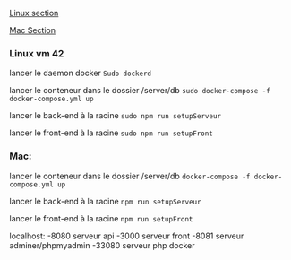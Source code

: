 [Linux section](#Linux-vm-42)

[Mac Section](#Mac)

### Linux vm 42
lancer le daemon docker
```Sudo dockerd```

lancer le conteneur dans le dossier /server/db
```sudo docker-compose -f docker-compose.yml up```

lancer le back-end à la racine
```sudo npm run setupServeur```

lancer le front-end à la racine
```sudo npm run setupFront```

### Mac:

lancer le conteneur dans le dossier /server/db
```docker-compose -f docker-compose.yml up```

lancer le back-end à la racine
```npm run setupServeur```

lancer le front-end à la racine
```npm run setupFront```

localhost:
-8080 serveur api
-3000 serveur front
-8081 serveur adminer/phpmyadmin
-33080 serveur php docker
